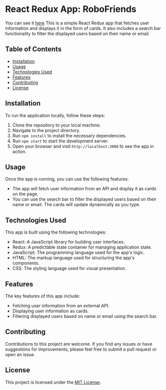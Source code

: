 # React Redux App: RoboFriends
You can see it [here](https://nad-garraz.github.io/robofriends/)
This is a simple React Redux app that fetches user information and displays it in the form of cards. It also includes a search bar functionality to filter the displayed users based on their name or email.

## Table of Contents

- [Installation](#installation)
- [Usage](#usage)
- [Technologies Used](#technologies-used)
- [Features](#features)
- [Contributing](#contributing)
- [License](#license)

## Installation

To run the application locally, follow these steps:

1. Clone the repository to your local machine.
2. Navigate to the project directory.
3. Run `npm install` to install the necessary dependencies.
4. Run `npm start` to start the development server.
5. Open your browser and visit `http://localhost:3000` to see the app in action.

## Usage

Once the app is running, you can use the following features:

- The app will fetch user information from an API and display it as cards on the page.
- You can use the search bar to filter the displayed users based on their name or email. The cards will update dynamically as you type.

## Technologies Used

This app is built using the following technologies:

- React: A JavaScript library for building user interfaces.
- Redux: A predictable state container for managing application state.
- JavaScript: The programming language used for the app's logic.
- HTML: The markup language used for structuring the app's components.
- CSS: The styling language used for visual presentation.

## Features

The key features of this app include:

- Fetching user information from an external API.
- Displaying user information as cards.
- Filtering displayed users based on name or email using the search bar.

## Contributing

Contributions to this project are welcome. If you find any issues or have suggestions for improvements, please feel free to submit a pull request or open an issue.

## License

This project is licensed under the [MIT License](LICENSE).
